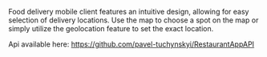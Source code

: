 Food delivery mobile client features an intuitive design, allowing for easy selection of delivery locations. 
Use the map to choose a spot on the map or simply utilize the geolocation feature to set the exact location.

Api available here: https://github.com/pavel-tuchynskyi/RestaurantAppAPI
